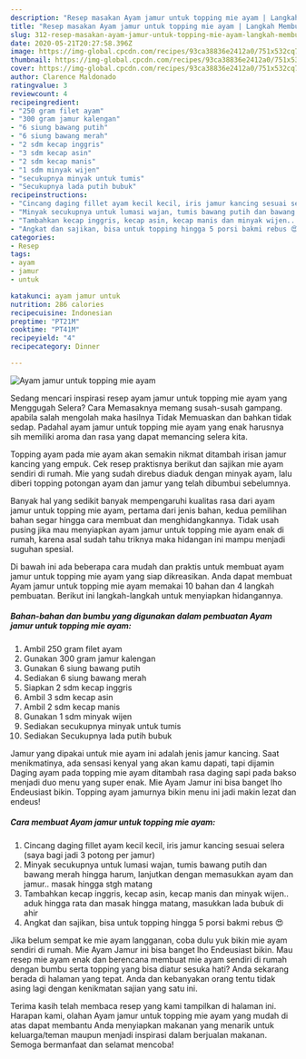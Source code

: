 ```yaml
---
description: "Resep masakan Ayam jamur untuk topping mie ayam | Langkah Membuat Ayam jamur untuk topping mie ayam Yang Enak dan Simpel"
title: "Resep masakan Ayam jamur untuk topping mie ayam | Langkah Membuat Ayam jamur untuk topping mie ayam Yang Enak dan Simpel"
slug: 312-resep-masakan-ayam-jamur-untuk-topping-mie-ayam-langkah-membuat-ayam-jamur-untuk-topping-mie-ayam-yang-enak-dan-simpel
date: 2020-05-21T20:27:58.396Z
image: https://img-global.cpcdn.com/recipes/93ca38836e2412a0/751x532cq70/ayam-jamur-untuk-topping-mie-ayam-foto-resep-utama.jpg
thumbnail: https://img-global.cpcdn.com/recipes/93ca38836e2412a0/751x532cq70/ayam-jamur-untuk-topping-mie-ayam-foto-resep-utama.jpg
cover: https://img-global.cpcdn.com/recipes/93ca38836e2412a0/751x532cq70/ayam-jamur-untuk-topping-mie-ayam-foto-resep-utama.jpg
author: Clarence Maldonado
ratingvalue: 3
reviewcount: 4
recipeingredient:
- "250 gram filet ayam"
- "300 gram jamur kalengan"
- "6 siung bawang putih"
- "6 siung bawang merah"
- "2 sdm kecap inggris"
- "3 sdm kecap asin"
- "2 sdm kecap manis"
- "1 sdm minyak wijen"
- "secukupnya minyak untuk tumis"
- "Secukupnya lada putih bubuk"
recipeinstructions:
- "Cincang daging fillet ayam kecil kecil, iris jamur kancing sesuai selera (saya bagi jadi 3 potong per jamur)"
- "Minyak secukupnya untuk lumasi wajan, tumis bawang putih dan bawang merah hingga harum, lanjutkan dengan memasukkan ayam dan jamur.. masak hingga stgh matang"
- "Tambahkan kecap inggris, kecap asin, kecap manis dan minyak wijen.. aduk hingga rata dan masak hingga matang, masukkan lada bubuk di ahir"
- "Angkat dan sajikan, bisa untuk topping hingga 5 porsi bakmi rebus 😍"
categories:
- Resep
tags:
- ayam
- jamur
- untuk

katakunci: ayam jamur untuk 
nutrition: 286 calories
recipecuisine: Indonesian
preptime: "PT21M"
cooktime: "PT41M"
recipeyield: "4"
recipecategory: Dinner

---
```



![Ayam jamur untuk topping mie ayam](https://img-global.cpcdn.com/recipes/93ca38836e2412a0/751x532cq70/ayam-jamur-untuk-topping-mie-ayam-foto-resep-utama.jpg)

Sedang mencari inspirasi resep ayam jamur untuk topping mie ayam yang Menggugah Selera? Cara Memasaknya memang susah-susah gampang. apabila salah mengolah maka hasilnya Tidak Memuaskan dan bahkan tidak sedap. Padahal ayam jamur untuk topping mie ayam yang enak harusnya sih memiliki aroma dan rasa yang dapat memancing selera kita.

Topping ayam pada mie ayam akan semakin nikmat ditambah irisan jamur kancing yang empuk. Cek resep praktisnya berikut dan sajikan mie ayam sendiri di rumah. Mie yang sudah direbus diaduk dengan minyak ayam, lalu diberi topping potongan ayam dan jamur yang telah dibumbui sebelumnya.

Banyak hal yang sedikit banyak mempengaruhi kualitas rasa dari ayam jamur untuk topping mie ayam, pertama dari jenis bahan, kedua pemilihan bahan segar hingga cara membuat dan menghidangkannya. Tidak usah pusing jika mau menyiapkan ayam jamur untuk topping mie ayam enak di rumah, karena asal sudah tahu triknya maka hidangan ini mampu menjadi suguhan spesial.


Di bawah ini ada beberapa cara mudah dan praktis untuk membuat ayam jamur untuk topping mie ayam yang siap dikreasikan. Anda dapat membuat Ayam jamur untuk topping mie ayam memakai 10 bahan dan 4 langkah pembuatan. Berikut ini langkah-langkah untuk menyiapkan hidangannya.

<!--inarticleads1-->

##### Bahan-bahan dan bumbu yang digunakan dalam pembuatan Ayam jamur untuk topping mie ayam:

1. Ambil 250 gram filet ayam
1. Gunakan 300 gram jamur kalengan
1. Gunakan 6 siung bawang putih
1. Sediakan 6 siung bawang merah
1. Siapkan 2 sdm kecap inggris
1. Ambil 3 sdm kecap asin
1. Ambil 2 sdm kecap manis
1. Gunakan 1 sdm minyak wijen
1. Sediakan secukupnya minyak untuk tumis
1. Sediakan Secukupnya lada putih bubuk


Jamur yang dipakai untuk mie ayam ini adalah jenis jamur kancing. Saat menikmatinya, ada sensasi kenyal yang akan kamu dapati, tapi dijamin Daging ayam pada topping mie ayam ditambah rasa daging sapi pada bakso menjadi duo menu yang super enak. Mie Ayam Jamur ini bisa banget lho Endeusiast bikin. Topping ayam jamurnya bikin menu ini jadi makin lezat dan endeus! 

<!--inarticleads2-->

##### Cara membuat Ayam jamur untuk topping mie ayam:

1. Cincang daging fillet ayam kecil kecil, iris jamur kancing sesuai selera (saya bagi jadi 3 potong per jamur)
1. Minyak secukupnya untuk lumasi wajan, tumis bawang putih dan bawang merah hingga harum, lanjutkan dengan memasukkan ayam dan jamur.. masak hingga stgh matang
1. Tambahkan kecap inggris, kecap asin, kecap manis dan minyak wijen.. aduk hingga rata dan masak hingga matang, masukkan lada bubuk di ahir
1. Angkat dan sajikan, bisa untuk topping hingga 5 porsi bakmi rebus 😍


Jika belum sempat ke mie ayam langganan, coba dulu yuk bikin mie ayam sendiri di rumah. Mie Ayam Jamur ini bisa banget lho Endeusiast bikin. Mau resep mie ayam enak dan berencana membuat mie ayam sendiri di rumah dengan bumbu serta topping yang bisa diatur sesuka hati? Anda sekarang berada di halaman yang tepat. Anda dan kebanyakan orang tentu tidak asing lagi dengan kenikmatan sajian yang satu ini. 

Terima kasih telah membaca resep yang kami tampilkan di halaman ini. Harapan kami, olahan Ayam jamur untuk topping mie ayam yang mudah di atas dapat membantu Anda menyiapkan makanan yang menarik untuk keluarga/teman maupun menjadi inspirasi dalam berjualan makanan. Semoga bermanfaat dan selamat mencoba!
